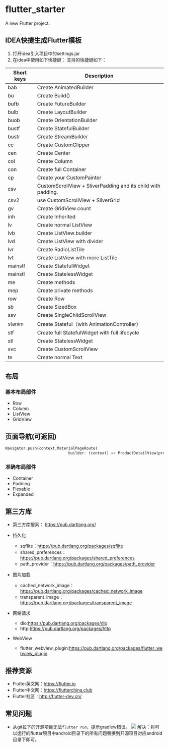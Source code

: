 # flutter_starter

A new Flutter project.

## IDEA快捷生成Flutter模板
1. 打开idea引入项目中的settings.jar
2. 在idea中使用如下快捷键：
支持的快捷键如下：

Short keys|Description
----|----
bab|	Create AnimatedBuilder
bu|	Create Build()
bufb|	Create FutureBuilder
bulb|	Create LayoutBuilder
buob|	Create OrientationBuilder
bustf|	Create StatefulBuilder
bustr|	Create StreamBuilder
cc|	Create CustomClipper
cen|	Create Center
col|	Create Column
con|	Create full Container
cp|	Create your CustomPainter
csv|	CustomScrollView + SliverPadding and its child with padding.
csv2|	use CustomScrollView + SliverGrid
gv|	Create GridView.count
inh|	Create Inherited
lv|	Create normal ListView
lvb|	Create ListView.builder
lvd	|Create ListView with divider
lvr|	Create RadioListTile
lvt|	Create ListView with more ListTile
mainstf	|Create  StatefulWidget
mainstl|	Create  StatelessWidget
me	|Create methods
mep|	Create private methods
row|	Create Row
sb	|Create SizedBox
ssv|	Create SingleChildScrollView
stanim|	Create Stateful（with AnimationController）
stf	|Create full StatefulWidget with full lifecycle
stl	|Create StatelessWidget
svc	|Create CustomScrollView
te|	Create normal Text


## 布局
### 基本布局部件
- Row
- Column
- ListView
- GridView

## 页面导航(可返回)
```dart
Navigator.push(context,MaterialPageRoute(
                            builder: (context) => ProductDetailView(productList[index])))
```

### 准确布局部件
- Container
- Padding
- Flexable
- Expanded

## 第三方库
- 第三方库搜索：
  https://pub.dartlang.org/
   
- 持久化 
  - sqflite：https://pub.dartlang.org/packages/sqflite
  - shared_preferences：https://pub.dartlang.org/packages/shared_preferences
  - path_provider：https://pub.dartlang.org/packages/path_provider
   
- 图片加载
  - cached_network_image：https://pub.dartlang.org/packages/cached_network_image
  - transparent_image：https://pub.dartlang.org/packages/transparent_image
   
- 网络请求
  - dio:https://pub.dartlang.org/packages/dio
  - http:https://pub.dartlang.org/packages/http
   
- WebView
  - flutter_webview_plugin:https://pub.dartlang.org/packages/flutter_webview_plugin
   
## 推荐资源
- Flutter英文网：https://flutter.io
- Flutter中文网：https://flutterchina.club
- Flutter社区：http://flutter-dev.cn/

## 常见问题
- 从git拉下的开源项目无法`flutter run`，提示gradlew错误。
![](https://raw.githubusercontent.com/huzekang/picbed/master/20190616214541.png)
解决：将可以运行的flutter项目中android目录下的所有问题替换到开源项目对应android目录下即可。